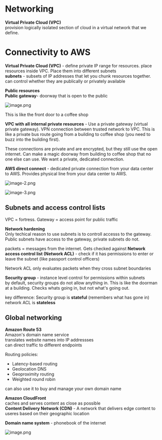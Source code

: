# Networking

**Virtual Private Cloud (VPC)**<br> 
provision logically isolated section of cloud in a virtual network that we define.<br>

# Connectivity to AWS

**Virtual Private Cloud (VPC)** - define private IP range for resources. place resources inside VPC. Place them into different subnets<br> 
**subnets** - subsets of IP addresses that let you chunk resources together. can control whether they are publically or privately available<br> 

**Public resources**<br> 
**Public gateway**- doorway that is open to the public

![image.png](attachment:image.png)

This is like the front door to a coffee shop<br> 

**VPC with all internal private resources** - Use a private gateway (virtual private gateway). VPN connection between trusted network to VPC. This is like a private bus route going from a building to coffee shop (you need to buzz into the building first).<br> 

These connections are private and are encrypted, but they still use the open internet. Can make a magic doorway from building to coffee shop that no one else can use. We want a private, dedicated connection.<br> 

**AWS direct connect** - dedicated private connection from your data center to AWS. Provides physical line from your data center to AWS. 

![image-2.png](attachment:image-2.png)

![image-3.png](attachment:image-3.png)

## Subnets and access control lists

VPC = fortress. Gateway = access point for public traffic<br> 

**Network hardening**<br> 
Only techical reason to use subnets is to controll accesss to the gateway. Public subnets have access to the gateway, private subnets do not. <br> 

packets = messages from the internet. Gets checked against **Network access control list (Network ACL)** - check if it has permissions to enter or leave the subnet (like passport control officers)<br> 

Network ACL only evaluates packets when they cross subnet boundaries<br> 


**Security group** - instance level control for permissions within subnets<br> 
by default, security groups do not allow anything in. This is like the doorman at a building. Checks whats going in, but not what's going out.<br> 

key difference: Security group is **stateful** (remembers what has gone in)<br> 
network ACL is **stateless**<br>


## Global networking

**Amazon Route 53**<br> 
Amazon's domain name service<br> 
translates website names into IP addressses<br> 
can direct traffic to different endpoints<br> 

Routing policies: 
- Latency-based routing
- Geolocation DNS
- Geoproximity routing
- Weighted round robin

can also use it to buy and manage your own domain name<br> 

**Amazon CloudFront**<br> 
caches and serves content as close as possible<br> 
**Content Delivery Network (CDN)** - A network that delivers edge content to useres based on their geographic location<br> 

**Domain name system** - phonebook of the internet

![image.png](attachment:image.png)

